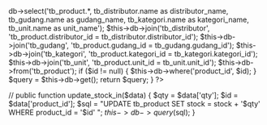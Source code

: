 <?php
defined('BASEPATH') or exit('No direct script access allowed');

class Product_m extends CI_Model
{

  public function get($id = null)
  {
    $this->db->select('tb_product.*, tb_distributor.name as distributor_name, tb_gudang.name as gudang_name, tb_kategori.name as kategori_name,
    tb_unit.name as unit_name');
    $this->db->join('tb_distributor', 'tb_product.distributor_id = tb_distributor.distributor_id');
    $this->db->join('tb_gudang', 'tb_product.gudang_id = tb_gudang.gudang_id');
    $this->db->join('tb_kategori', 'tb_product.kategori_id = tb_kategori.kategori_id');
    $this->db->join('tb_unit', 'tb_product.unit_id = tb_unit.unit_id');
    $this->db->from('tb_product');
    if ($id != null) {
      $this->db->where('product_id', $id);
    }
    $query = $this->db->get();
    return $query;
  }
  ?>
  
  
  //
  public function update_stock_in($data)
  {
    $qty = $data['qty'];
    $id = $data['product_id'];
    $sql = "UPDATE tb_product SET stock = stock + '$qty' WHERE product_id  = '$id' ";
    $this->db->query($sql);
  }
